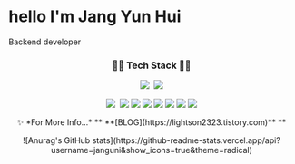 # hello I'm Jang Yun Hui
Backend developer


<h3 align="center"> 👩‍💻 Tech Stack 👩‍💻</h3>
<p align="center">
<img src="https://img.shields.io/badge/JAVA-007396?style=for-the-badge&logo=Java&logoColor=white">&nbsp;
<img src="https://img.shields.io/badge/Python-3776AB?style=for-the-badge&logo=Python&logoColor=white">
</p>

<p align="center">
<img src="https://img.shields.io/badge/Spring-6DB33F?style=flat-square&logo=Spring&logoColor=white"/>&nbsp;
<img src="https://img.shields.io/badge/SpringBoot-6DB33F?style=flat-square&logo=SpringBoot&logoColor=white"/> 
<img src="https://img.shields.io/badge/Spring Security-6DB33F?style=flat-square&logo=SpringSecurity&logoColor=white"/> 
<img src="https://img.shields.io/badge/JPA-000000?style=flat-square&logo=&logoColor=white"/> 
<img src="https://img.shields.io/badge/mysql-4479A1?style=flat-square&logo=mysql&logoColor=white">
<img src="https://img.shields.io/badge/django-092E20?style=flat-square&logo=Django&logoColor=white"/> 
<img src="https://img.shields.io/badge/aws-232F3E?style=flat-square&logo=Amazon aws&logoColor=white"/>
<img src="https://img.shields.io/badge/Amazon Ec2-FF9900?style=flat-square&logo=Amazon Ec2&logoColor=white"/>
</p>

<p align="center">✨ *For More Info...* ** **[BLOG](https://lightson2323.tistory.com)** **</p>

<p align="center">![Anurag's GitHub stats](https://github-readme-stats.vercel.app/api?username=janguni&show_icons=true&theme=radical)</p>
<!--

- 🔭 I’m currently working on ...
- 🌱 I’m currently learning ...
- 👯 I’m looking to collaborate on ...
- 🤔 I’m looking for help with ...
- 💬 Ask me about ...
- 📫 How to reach me: ...
- 😄 Pronouns: ...
- ⚡ Fun fact: ...
-->

